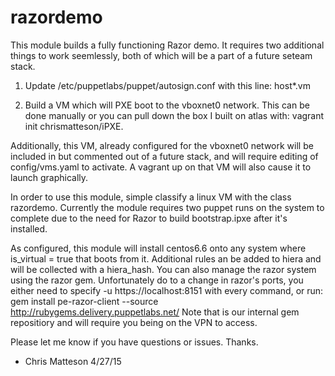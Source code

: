 # razordemo
This module builds a fully functioning Razor demo.  It requires two additional
things to work seemlessly, both of which will be a part of a future seteam stack.

1) Update /etc/puppetlabs/puppet/autosign.conf with this line:
host*.vm

2) Build a VM which will PXE boot to the vboxnet0 network.  This can be done
manually or you can pull down the box I built on atlas with:
vagrant init chrismatteson/iPXE.

Additionally, this VM, already configured for the vboxnet0 network will be
included in but commented out of a future stack, and will require editing of
config/vms.yaml to activate.  A vagrant up on that VM will also cause it to
launch graphically.


In order to use this module, simple classify a linux VM with the class razordemo.
Currently the module requires two puppet runs on the system to complete due to
the need for Razor to build bootstrap.ipxe after it's installed. 

As configured, this module will install centos6.6 onto any system where
is_virtual = true that boots from it.  Additional rules an be added to hiera and
will be collected with a hiera_hash.  You can also manage the razor system using the
razor gem.  Unfortunately do to a change in razor's ports, you either need to specify
-u https://localhost:8151 with every command, or run:
gem install pe-razor-client --source http://rubygems.delivery.puppetlabs.net/
Note that is our internal gem repositiory and will require you being on the VPN to
access.

Please let me know if you have questions or issues.  Thanks.
- Chris Matteson 4/27/15
